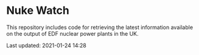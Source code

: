 # Nuke Watch

This repository includes code for retrieving the latest information available on the output of EDF nuclear power plants in the UK.

Last updated: 2021-01-24 14:28